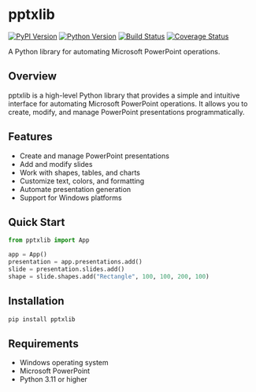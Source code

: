 # pptxlib

[![PyPI Version][pypi-v-image]][pypi-v-link]
[![Python Version][python-v-image]][python-v-link]
[![Build Status][GHAction-image]][GHAction-link]
[![Coverage Status][codecov-image]][codecov-link]

A Python library for automating Microsoft PowerPoint operations.

## Overview

pptxlib is a high-level Python library that provides a simple and intuitive interface
for automating Microsoft PowerPoint operations. It allows you to create, modify, and
manage PowerPoint presentations programmatically.

## Features

- Create and manage PowerPoint presentations
- Add and modify slides
- Work with shapes, tables, and charts
- Customize text, colors, and formatting
- Automate presentation generation
- Support for Windows platforms

## Quick Start

```python
from pptxlib import App

app = App()
presentation = app.presentations.add()
slide = presentation.slides.add()
shape = slide.shapes.add("Rectangle", 100, 100, 200, 100)
```

## Installation

```bash
pip install pptxlib
```

## Requirements

- Windows operating system
- Microsoft PowerPoint
- Python 3.11 or higher

<!-- Badges -->
[pypi-v-image]: https://img.shields.io/pypi/v/pptxlib.svg
[pypi-v-link]: https://pypi.org/project/pptxlib/
[python-v-image]: https://img.shields.io/pypi/pyversions/pptxlib.svg
[python-v-link]: https://pypi.org/project/pptxlib
[GHAction-image]: https://github.com/daizutabi/pptxlib/actions/workflows/ci.yaml/badge.svg?branch=main&event=push
[GHAction-link]: https://github.com/daizutabi/pptxlib/actions?query=event%3Apush+branch%3Amain
[codecov-image]: https://codecov.io/github/daizutabi/pptxlib/coverage.svg?branch=main
[codecov-link]: https://codecov.io/github/daizutabi/pptxlib?branch=main

